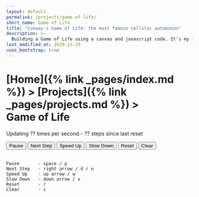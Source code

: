 ```yaml
---
layout: default
permalink: /projects/game-of-life/
short_name: Game of Life
title: "Conway's Game of Life: the most famous cellular automaton"
description: >-
  Building a Game of Life using a canvas and javascript code. It's my first project using canvas and it's mostly an excuse to learn it
last_modified_at: 2020-12-29
uses_bootstrap: true
---
```


# [Home]({% link _pages/index.md %}) > [Projects]({% link _pages/projects.md %}) > Game&nbsp;of&nbsp;Life

<div class="h-centered-text">
  <canvas id="game-canvas" width="600" height="400"></canvas>
</div>

<div class="h-centered-text">
  <p>
    Updating <span id="game-speed">??</span> times per second -
    <span id="step-count">??</span> steps since last reset
  </p>

  <div class="btn-group">
    <button class="btn btn-primary" id="btn-pause">Pause</button>
    <button class="btn btn-primary" id="btn-next">Next Step</button>
    <button class="btn btn-primary" id="btn-speed-up">Speed Up</button>
    <button class="btn btn-primary" id="btn-slow-down">Slow Down</button>
    <button class="btn btn-primary" id="btn-reset">Reset</button>
    <button class="btn btn-primary" id="btn-clear">Clear</button>
  </div>
</div>

<br>

```
Pause       - space / p
Next Step   - right arrow / d / n
Speed Up    - up arrow / w
Slow Down   - down arrow / s
Reset       - r
Clear       - c
```

<script src="{% link assets/game-of-life.js %}"></script>
